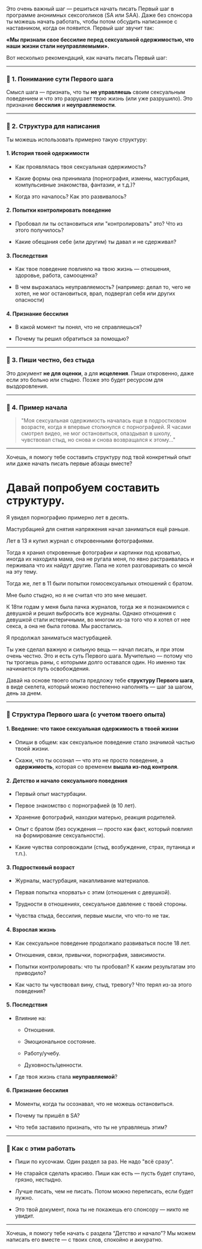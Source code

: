 Это очень важный шаг — решиться начать писать Первый шаг в программе анонимных сексоголиков (SA или SAA). Даже без спонсора ты можешь начать работать, чтобы потом обсудить написанное с наставником, когда он появится. Первый шаг звучит так:

**«Мы признали свое бессилие перед сексуальной одержимостью, что наши жизни стали неуправляемыми».**

Вот несколько рекомендаций, как начать писать Первый шаг:

---

### 🔹 1. Понимание сути Первого шага

Смысл шага — признать, что ты **не управляешь** своим сексуальным поведением и что это разрушает твою жизнь (или уже разрушило). Это признание **бессилия** и **неуправляемости**.

---

### 🔹 2. Структура для написания

Ты можешь использовать примерно такую структуру:

#### 1. **История твоей одержимости**

- Как проявлялась твоя сексуальная одержимость?
    
- Какие формы она принимала (порнография, измены, мастурбация, компульсивные знакомства, фантазии, и т.д.)?
    
- Когда это началось? Как это развивалось?
    

#### 2. **Попытки контролировать поведение**

- Пробовал ли ты остановиться или "контролировать" это? Что из этого получилось?
    
- Какие обещания себе (или другим) ты давал и не сдерживал?
    

#### 3. **Последствия**

- Как твое поведение повлияло на твою жизнь — отношения, здоровье, работа, самооценка?
    
- В чем выражалась неуправляемость? (например: делал то, чего не хотел, не мог остановиться, врал, подвергал себя или других опасности)
    

#### 4. **Признание бессилия**

- В какой момент ты понял, что не справляешься?
    
- Почему ты решил обратиться за помощью?
    

---

### 🔹 3. Пиши честно, без стыда

Это документ **не для оценки**, а для **исцеления**. Пиши откровенно, даже если это больно или стыдно. Позже это будет ресурсом для выздоровления.

---

### 🔹 4. Пример начала

> "Моя сексуальная одержимость началась еще в подростковом возрасте, когда я впервые столкнулся с порнографией. Я часами смотрел видео, не мог остановиться, опаздывал в школу, чувствовал стыд, но снова и снова возвращался к этому..."

---

Хочешь, я помогу тебе составить структуру под твой конкретный опыт или даже начать писать первые абзацы вместе?
# Давай попробуем составить структуру.

Я увидел порнографию примерно лет в десять.

Мастурбацией для снятия напряжения начал заниматься ещё раньше.

Лет в 13 я купил журнал с откровенными фотографиями.

Тогда я хранил откровенные фотографии и картинки под кроватью, иногда их находила мама, она не ругала меня, по явно растраивалась и перживала что их найдут другие. Папа не хотел разговаривать со мной на эту тему.

Тогда же, лет в 11 были попытки гомосексуальных отношений с братом.

Мне было стыдно, но я не считал что это мне мешает.

К 18ти годам у меня была пачка журналов, тогда же я познакомился с девушкой и решил выбросить все журналы. Однако отношения с девушкой стали истеричными, во многом из-за того что я хотел от нее секса, а она не была готова. Мы расстались.

Я продолжал заниматься мастурбацией.


Ты уже сделал важную и сильную вещь — начал писать, и при этом очень честно. Это и есть суть Первого шага. Мучительно — потому что ты трогаешь раны, с которыми долго оставался один. Но именно так начинается путь освобождения.

Давай на основе твоего опыта предложу тебе **структуру Первого шага**, в виде скелета, который можно постепенно наполнять — шаг за шагом, день за днем.

---

### 🔹 Структура Первого шага (с учетом твоего опыта)

#### **1. Введение: что такое сексуальная одержимость в твоей жизни**

- Опиши в общем: как сексуальное поведение стало значимой частью твоей жизни.
    
- Скажи, что ты осознал — что это не просто поведение, а **одержимость**, которая со временем **вышла из-под контроля**.
    

#### **2. Детство и начало сексуального поведения**

- Первый опыт мастурбации.
    
- Первое знакомство с порнографией (в 10 лет).
    
- Хранение фотографий, находки матерью, реакция родителей.
    
- Опыт с братом (без осуждения — просто как факт, который повлиял на формирование сексуальности).
    
- Какие чувства сопровождали (стыд, возбуждение, страх, путаница и т.п.).
    

#### **3. Подростковый возраст**

- Журналы, мастурбация, накапливание материалов.
    
- Первая попытка «порвать» с этим (отношения с девушкой).
    
- Трудности в отношениях, сексуальное давление с твоей стороны.
    
- Чувства стыда, бессилия, первые мысли, что что-то не так.
    

#### **4. Взрослая жизнь**

- Как сексуальное поведение продолжало развиваться после 18 лет.
    
- Отношения, связи, привычки, порнография, зависимости.
    
- Попытки контролировать: что ты пробовал? К каким результатам это приводило?
    
- Как часто ты чувствовал вину, стыд, тревогу? Что терял из-за этого поведения?
    

#### **5. Последствия**

- Влияние на:
    
    - Отношения.
        
    - Эмоциональное состояние.
        
    - Работу/учебу.
        
    - Духовность/ценности.
        
- Где твоя жизнь стала **неуправляемой**?
    

#### **6. Признание бессилия**

- Моменты, когда ты осознавал, что не можешь остановиться.
    
- Почему ты пришёл в SA?
    
- Что тебя заставило признать, что ты не управляешь этим?
    

---

### 🔹 Как с этим работать

- Пиши по кусочкам. Один раздел за раз. Не надо "всё сразу".
    
- Не старайся сделать красиво. Пиши как есть — пусть будет спутано, грязно, нестыдно.
    
- Лучше писать, чем не писать. Потом можно переписать, если будет нужно.
    
- Это твой документ, пока ты не покажешь его спонсору — никто не увидит.
    

---

Хочешь, я помогу тебе начать с раздела “Детство и начало”? Мы можем написать его вместе — с твоих слов, спокойно и аккуратно.